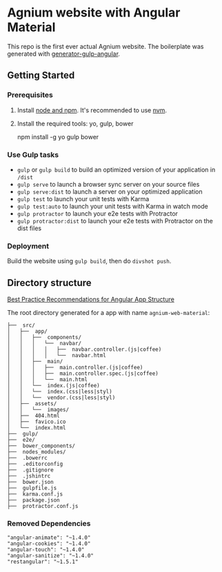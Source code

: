 # Agnium website with Angular Material

This repo is the first ever actual Agnium website.
The boilerplate was generated with [generator-gulp-angular](https://github.com/Swiip/generator-gulp-angular).


## Getting Started

### Prerequisites

1. Install [node and npm](http://node(js|coffee).org). It's recommended to use [nvm](https://github.com/creationix/nvm).
2. Install the required tools: yo, gulp, bower

    npm install -g yo gulp bower

### Use Gulp tasks

+ `gulp` or `gulp build` to build an optimized version of your application in `/dist`
+ `gulp serve` to launch a browser sync server on your source files
+ `gulp serve:dist` to launch a server on your optimized application
+ `gulp test` to launch your unit tests with Karma
+ `gulp test:auto` to launch your unit tests with Karma in watch mode
+ `gulp protractor` to launch your e2e tests with Protractor
+ `gulp protractor:dist` to launch your e2e tests with Protractor on the dist files

### Deployment

Build the website using `gulp build`, then do `divshot push`.


## Directory structure

[Best Practice Recommendations for Angular App Structure](https://docs.google.com/document/d/1XXMvReO8-Awi1EZXAXS4PzDzdNvV6pGcuaF4Q9821Es/pub)

The root directory generated for a app with name `agnium-web-material`:

```
├──  src/
│   ├──  app/
│   │   ├──  components/
│   │   │   └──  navbar/
│   │   │   │   ├──  navbar.controller.(js|coffee)
│   │   │   │   └──  navbar.html
│   │   ├──  main/
│   │   │   ├──  main.controller.(js|coffee)
│   │   │   ├──  main.controller.spec.(js|coffee)
│   │   │   └──  main.html
│   │   └──  index.(js|coffee)
│   │   └──  index.(css|less|styl)
│   │   └──  vendor.(css|less|styl)
│   ├──  assets/
│   │   └──  images/
│   ├──  404.html
│   ├──  favico.ico
│   └──  index.html
├──  gulp/
├──  e2e/
├──  bower_components/
├──  nodes_modules/
├──  .bowerrc
├──  .editorconfig
├──  .gitignore
├──  .jshintrc
├──  bower.json
├──  gulpfile.js
├──  karma.conf.js
├──  package.json
├──  protractor.conf.js
```

### Removed Dependencies

```
"angular-animate": "~1.4.0"
"angular-cookies": "~1.4.0"
"angular-touch": "~1.4.0"
"angular-sanitize": "~1.4.0"
"restangular": "~1.5.1"
```
